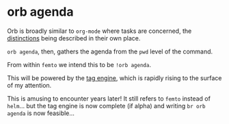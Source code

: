 # orb agenda


Orb is broadly similar to `org-mode` where tasks are concerned, the
[distinctions](hts://~/notes/orb.orb) being described in their own place\.

`orb agenda`, then, gathers the agenda from the `pwd` level of the command\.

From within `femto` we intend this to be `!orb agenda`\.

This will be powered by the [tag engine](hts://~/Orbit/hashtag.orb), which
is rapidly rising to the surface of my attention\.

This is amusing to encounter years later\! It still refers to `femto` instead
of `helm`\.\.\. but the tag engine is now complete \(if alpha\) and writing
`br orb agenda` is now feasible\.\.\.


